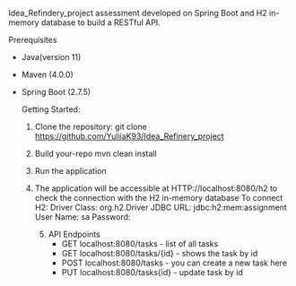 Idea_Refindery_project assessment developed on Spring Boot and H2 in-memory database to build a RESTful API.

Prerequisites 
- Java(version 11)
- Maven (4.0.0)
- Spring Boot (2.7.5)

  Getting Started:
  1. Clone the repository:
     git clone https://github.com/YuliiaK93/Idea_Refinery_project

  2. Build your-repo
        mvn clean install
        
  3. Run the application
           
  4. The application will be accessible at HTTP://localhost:8080/h2 to check the connection with the H2 in-memory database
           To connect H2:
           Driver Class: org.h2.Driver
           JDBC URL: jdbc:h2:mem:assignment
           User Name: sa
           Password:

     5. API Endpoints
        - GET localhost:8080/tasks - list of all tasks
        - GET localhost:8080/tasks/{id} - shows the task by id
        - POST localhost:8080/tasks - you can create a new task here
        - PUT localhost:8080/tasks{id} - update task by id 

           
           
